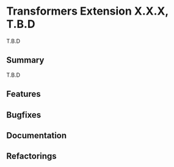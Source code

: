 # Transformers Extension X.X.X, T.B.D

T.B.D

## Summary

T.B.D

## Features

## Bugfixes

## Documentation

## Refactorings